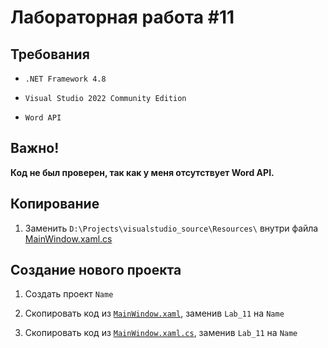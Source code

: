 # Лабораторная работа #11

## Требования

- `.NET Framework 4.8`

- `Visual Studio 2022 Community Edition`

- `Word API`

## Важно!

**Код не был проверен, так как у меня отсутствует Word API.**

## Копирование

1. Заменить `D:\Projects\visualstudio_source\Resources\` внутри файла [MainWindow.xaml.cs](./MainWindow.xaml.cs)

## Создание нового проекта

1. Создать проект `Name`

2. Скопировать код из [`MainWindow.xaml`](./MainWindow.xaml), заменив `Lab_11` на `Name`

3. Скопировать код из [`MainWindow.xaml.cs`](./MainWindow.xaml.cs), заменив `Lab_11` на `Name`
